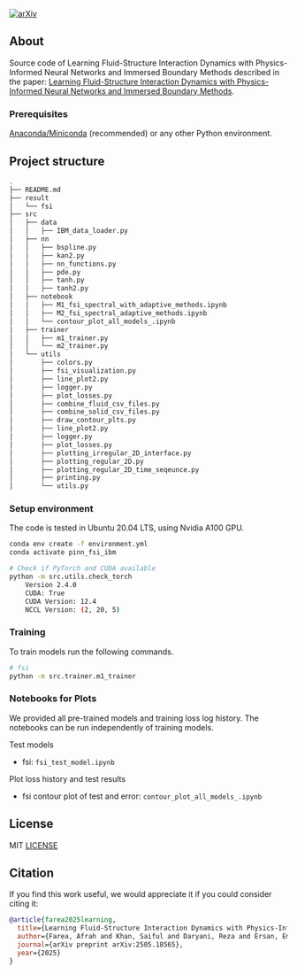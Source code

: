 

[![arXiv](https://img.shields.io/badge/arXiv-2505.18565-b31b1b.svg)](https://arxiv.org/abs/2505.18565)



## About

Source code of Learning Fluid-Structure Interaction Dynamics with Physics-Informed Neural Networks and Immersed Boundary Methods described in the paper: [Learning Fluid-Structure Interaction Dynamics with Physics-Informed Neural Networks and Immersed Boundary Methods](https://www.arxiv.org/abs/2505.18565).


### Prerequisites

[Anaconda/Miniconda](https://docs.conda.io/en/latest/miniconda.html) (recommended) or any other Python environment.


## Project structure

```bash
.
├── README.md
├── result
│   └── fsi
├── src
│   ├── data
│   │   ├── IBM_data_loader.py
│   ├── nn
│   │   ├── bspline.py
│   │   ├── kan2.py
│   │   ├── nn_functions.py
│   │   ├── pde.py
│   │   ├── tanh.py
│   │   ├── tanh2.py
│   ├── notebook
│   │   ├── M1_fsi_spectral_with_adaptive_methods.ipynb
│   │   ├── M2_fsi_spectral_adaptive_methods.ipynb
│   │   └── contour_plot_all_models_.ipynb  
│   ├── trainer
│   │   ├── m1_trainer.py
│   │   └── m2_trainer.py
│   └── utils
│       ├── colors.py
│       ├── fsi_visualization.py    
│       ├── line_plot2.py
│       ├── logger.py
│       ├── plot_losses.py
│       ├── combine_fluid_csv_files.py
│       ├── combine_solid_csv_files.py
│       ├── draw_contour_plts.py
│       ├── line_plot2.py
│       ├── logger.py
│       ├── plot_losses.py
│       ├── plotting_irregular_2D_interface.py
│       ├── plotting_regular_2D.py
│       ├── plotting_regular_2D_time_seqeunce.py
│       ├── printing.py
│       └── utils.py
```

### Setup environment

The code is tested in Ubuntu 20.04 LTS, using Nvidia A100 GPU.

```bash
conda env create -f environment.yml
conda activate pinn_fsi_ibm

# Check if PyTorch and CUDA available
python -m src.utils.check_torch
    Version 2.4.0
    CUDA: True
    CUDA Version: 12.4
    NCCL Version: (2, 20, 5)
```

### Training

To train models run the following commands.

```bash
# fsi
python -m src.trainer.m1_trainer

```

### Notebooks for Plots

We provided all pre-trained models and training loss log history. The notebooks can be run independently of training models.

Test models

- fsi: `fsi_test_model.ipynb`

Plot loss history and test results

- fsi contour plot of test and error: `contour_plot_all_models_.ipynb`

## License

MIT [LICENSE](LICENSE)

## Citation

If you find this work useful, we would appreciate it if you could consider citing it:

```bibtex
@article{farea2025learning,
  title={Learning Fluid-Structure Interaction Dynamics with Physics-Informed Neural Networks and Immersed Boundary Methods},
  author={Farea, Afrah and Khan, Saiful and Daryani, Reza and Ersan, Emre Cenk and Celebi, Mustafa Serdar},
  journal={arXiv preprint arXiv:2505.18565},
  year={2025}
}
```
